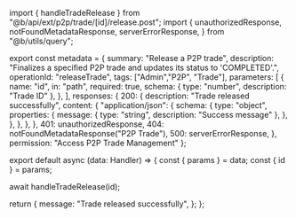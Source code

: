 import { handleTradeRelease } from "@b/api/ext/p2p/trade/[id]/release.post";
import {
  unauthorizedResponse,
  notFoundMetadataResponse,
  serverErrorResponse,
} from "@b/utils/query";

export const metadata = {
  summary: "Release a P2P trade",
  description:
    "Finalizes a specified P2P trade and updates its status to 'COMPLETED'.",
  operationId: "releaseTrade",
  tags: ["Admin","P2P", "Trade"],
  parameters: [
    {
      name: "id",
      in: "path",
      required: true,
      schema: { type: "number", description: "Trade ID" },
    },
  ],
  responses: {
    200: {
      description: "Trade released successfully",
      content: {
        "application/json": {
          schema: {
            type: "object",
            properties: {
              message: { type: "string", description: "Success message" },
            },
          },
        },
      },
    },
    401: unauthorizedResponse,
    404: notFoundMetadataResponse("P2P Trade"),
    500: serverErrorResponse,
  },
  permission: "Access P2P Trade Management"
};

export default async (data: Handler) => {
  const { params } = data;
  const { id } = params;

  await handleTradeRelease(id);

  return {
    message: "Trade released successfully",
  };
};
